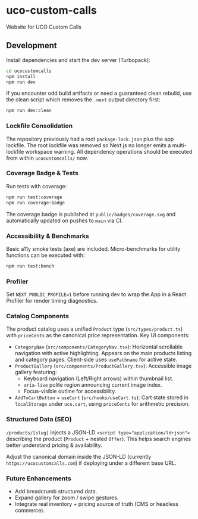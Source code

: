# uco-custom-calls
Website for UCO Custom Calls

## Development

Install dependencies and start the dev server (Turbopack):

```bash
cd ucocustomcalls
npm install
npm run dev
```

If you encounter odd build artifacts or need a guaranteed clean rebuild, use the clean script which removes the `.next` output directory first:

```bash
npm run dev:clean
```

### Lockfile Consolidation

The repository previously had a root `package-lock.json` plus the app lockfile. The root lockfile was removed so Next.js no longer emits a multi-lockfile workspace warning. All dependency operations should be executed from within `ucocustomcalls/` now.

### Coverage Badge & Tests

Run tests with coverage:

```bash
npm run test:coverage
npm run coverage:badge
```

The coverage badge is published at `public/badges/coverage.svg` and automatically updated on pushes to `main` via CI.

### Accessibility & Benchmarks

Basic a11y smoke tests (axe) are included. Micro-benchmarks for utility functions can be executed with:

```bash
npm run test:bench
```

### Profiler

Set `NEXT_PUBLIC_PROFILE=1` before running dev to wrap the App in a React Profiler for render timing diagnostics.

### Catalog Components

The product catalog uses a unified `Product` type (`src/types/product.ts`) with `priceCents` as the canonical price representation. Key UI components:

- `CategoryNav` (`src/components/CategoryNav.tsx`): Horizontal scrollable navigation with active highlighting. Appears on the main products listing and category pages. Client-side uses `usePathname` for active state.
- `ProductGallery` (`src/components/ProductGallery.tsx`): Accessible image gallery featuring:
  - Keyboard navigation (Left/Right arrows) within thumbnail list.
  - `aria-live` polite region announcing current image index.
  - Focus-visible outline for accessibility.
- `AddToCartButton` + `useCart` (`src/hooks/useCart.ts`): Cart state stored in `localStorage` under `uco.cart`, using `priceCents` for arithmetic precision.

### Structured Data (SEO)

`/products/[slug]` injects a JSON-LD `<script type="application/ld+json">` describing the product (`Product` + nested `Offer`). This helps search engines better understand pricing & availability.

Adjust the canonical domain inside the JSON-LD (currently `https://ucocustomcalls.com`) if deploying under a different base URL.

### Future Enhancements

- Add breadcrumb structured data.
- Expand gallery for zoom / swipe gestures.
- Integrate real inventory + pricing source of truth (CMS or headless commerce).
